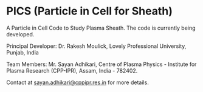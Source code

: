 # PICS (Particle in Cell for Sheath)
A Particle in Cell Code to Study Plasma Sheath. The code is currently being developed. 

Principal Developer: Dr. Rakesh Moulick, Lovely Professional University, Punjab, India

Team Members: Mr. Sayan Adhikari, Centre of Plasma Physics - Institute for Plasma Research (CPP-IPR), Assam, India - 782402.

Contact at sayan.adhikari@cppipr.res.in for more details.
